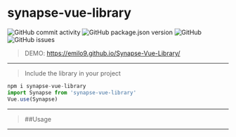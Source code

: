 # synapse-vue-library
![GitHub commit activity](https://img.shields.io/github/commit-activity/m/emilo9/Synapse-Vue-Library?style=for-the-badge)
![GitHub package.json version](https://img.shields.io/github/package-json/v/EMILO9/Synapse-Vue-Library?style=for-the-badge)
![GitHub](https://img.shields.io/github/license/emilo9/Synapse-Vue-Library?style=for-the-badge)
![GitHub issues](https://img.shields.io/github/issues/emilo9/Synapse-Vue-Library?style=for-the-badge)

> DEMO: https://emilo9.github.io/Synapse-Vue-Library/
***
> Include the library in your project
```javascript
npm i synapse-vue-library
import Synapse from 'synapse-vue-library'
Vue.use(Synapse)
```
***
> ##Usage

***
